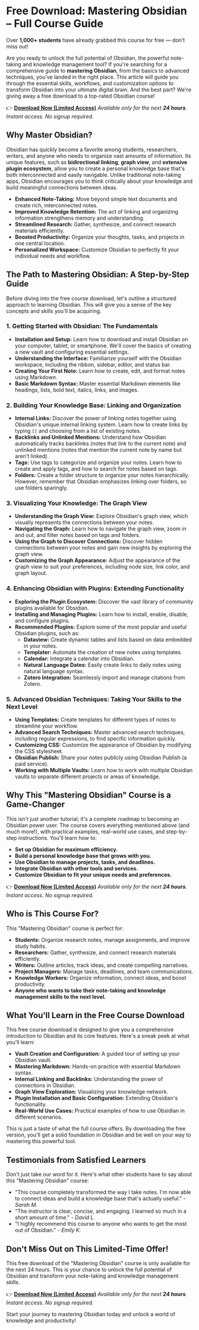 # Free Download: Mastering Obsidian – Full Course Guide

Over **1,000+ students** have already grabbed this course for free — don’t miss out!

Are you ready to unlock the full potential of Obsidian, the powerful note-taking and knowledge management tool? If you're searching for a comprehensive guide to **mastering Obsidian**, from the basics to advanced techniques, you’ve landed in the right place. This article will guide you through the essential skills, workflows, and customization options to transform Obsidian into your ultimate digital brain. And the best part? We're giving away a free download to a top-rated Obsidian course!

👉 [**Download Now (Limited Access)**](https://udemywork.com/mastering-obsidian)
_Available only for the next **24 hours**. Instant access. No signup required._

## Why Master Obsidian?

Obsidian has quickly become a favorite among students, researchers, writers, and anyone who needs to organize vast amounts of information. Its unique features, such as **bidirectional linking**, **graph view**, and **extensive plugin ecosystem**, allow you to create a personal knowledge base that's both interconnected and easily navigable. Unlike traditional note-taking apps, Obsidian encourages you to think critically about your knowledge and build meaningful connections between ideas.

*   **Enhanced Note-Taking:** Move beyond simple text documents and create rich, interconnected notes.
*   **Improved Knowledge Retention:** The act of linking and organizing information strengthens memory and understanding.
*   **Streamlined Research:** Gather, synthesize, and connect research materials efficiently.
*   **Boosted Productivity:** Organize your thoughts, tasks, and projects in one central location.
*   **Personalized Workspace:** Customize Obsidian to perfectly fit your individual needs and workflow.

## The Path to Mastering Obsidian: A Step-by-Step Guide

Before diving into the free course download, let's outline a structured approach to learning Obsidian. This will give you a sense of the key concepts and skills you'll be acquiring.

### 1. Getting Started with Obsidian: The Fundamentals

*   **Installation and Setup:** Learn how to download and install Obsidian on your computer, tablet, or smartphone. We'll cover the basics of creating a new vault and configuring essential settings.
*   **Understanding the Interface:** Familiarize yourself with the Obsidian workspace, including the ribbon, sidebar, editor, and status bar.
*   **Creating Your First Note:** Learn how to create, edit, and format notes using Markdown.
*   **Basic Markdown Syntax:** Master essential Markdown elements like headings, lists, bold text, italics, links, and images.

### 2. Building Your Knowledge Base: Linking and Organization

*   **Internal Links:** Discover the power of linking notes together using Obsidian's unique internal linking system. Learn how to create links by typing `[[` and choosing from a list of existing notes.
*   **Backlinks and Unlinked Mentions:** Understand how Obsidian automatically tracks backlinks (notes that link to the current note) and unlinked mentions (notes that mention the current note by name but aren't linked).
*   **Tags:** Use tags to categorize and organize your notes. Learn how to create and apply tags, and how to search for notes based on tags.
*   **Folders:** Create a folder structure to organize your notes hierarchically. However, remember that Obsidian emphasizes linking over folders, so use folders sparingly.

### 3. Visualizing Your Knowledge: The Graph View

*   **Understanding the Graph View:** Explore Obsidian's graph view, which visually represents the connections between your notes.
*   **Navigating the Graph:** Learn how to navigate the graph view, zoom in and out, and filter notes based on tags and folders.
*   **Using the Graph to Discover Connections:** Discover hidden connections between your notes and gain new insights by exploring the graph view.
*   **Customizing the Graph Appearance:** Adjust the appearance of the graph view to suit your preferences, including node size, link color, and graph layout.

### 4. Enhancing Obsidian with Plugins: Extending Functionality

*   **Exploring the Plugin Ecosystem:** Discover the vast library of community plugins available for Obsidian.
*   **Installing and Managing Plugins:** Learn how to install, enable, disable, and configure plugins.
*   **Recommended Plugins:** Explore some of the most popular and useful Obsidian plugins, such as:
    *   **Dataview:** Create dynamic tables and lists based on data embedded in your notes.
    *   **Templater:** Automate the creation of new notes using templates.
    *   **Calendar:** Integrate a calendar into Obsidian.
    *   **Natural Language Dates:** Easily create links to daily notes using natural language syntax.
    *   **Zotero Integration:** Seamlessly import and manage citations from Zotero.

### 5. Advanced Obsidian Techniques: Taking Your Skills to the Next Level

*   **Using Templates:** Create templates for different types of notes to streamline your workflow.
*   **Advanced Search Techniques:** Master advanced search techniques, including regular expressions, to find specific information quickly.
*   **Customizing CSS:** Customize the appearance of Obsidian by modifying the CSS stylesheet.
*   **Obsidian Publish:** Share your notes publicly using Obsidian Publish (a paid service).
*   **Working with Multiple Vaults:** Learn how to work with multiple Obsidian vaults to separate different projects or areas of knowledge.

## Why This "Mastering Obsidian" Course is a Game-Changer

This isn't just another tutorial; it's a complete roadmap to becoming an Obsidian power user. The course covers everything mentioned above (and much more!), with practical examples, real-world use cases, and step-by-step instructions. You'll learn how to:

*   **Set up Obsidian for maximum efficiency.**
*   **Build a personal knowledge base that grows with you.**
*   **Use Obsidian to manage projects, tasks, and deadlines.**
*   **Integrate Obsidian with other tools and services.**
*   **Customize Obsidian to fit your unique needs and preferences.**

👉 [**Download Now (Limited Access)**](https://udemywork.com/mastering-obsidian)
_Available only for the next **24 hours**. Instant access. No signup required._

## Who is This Course For?

This "Mastering Obsidian" course is perfect for:

*   **Students:** Organize research notes, manage assignments, and improve study habits.
*   **Researchers:** Gather, synthesize, and connect research materials efficiently.
*   **Writers:** Outline articles, track ideas, and create compelling narratives.
*   **Project Managers:** Manage tasks, deadlines, and team communications.
*   **Knowledge Workers:** Organize information, connect ideas, and boost productivity.
*   **Anyone who wants to take their note-taking and knowledge management skills to the next level.**

## What You'll Learn in the Free Course Download

This free course download is designed to give you a comprehensive introduction to Obsidian and its core features. Here's a sneak peek at what you'll learn:

*   **Vault Creation and Configuration:** A guided tour of setting up your Obsidian vault.
*   **Mastering Markdown:** Hands-on practice with essential Markdown syntax.
*   **Internal Linking and Backlinks:** Understanding the power of connections in Obsidian.
*   **Graph View Exploration:** Visualizing your knowledge network.
*   **Plugin Installation and Basic Configuration:** Extending Obsidian's functionality.
*   **Real-World Use Cases:** Practical examples of how to use Obsidian in different scenarios.

This is just a taste of what the full course offers. By downloading the free version, you'll get a solid foundation in Obsidian and be well on your way to mastering this powerful tool.

## Testimonials from Satisfied Learners

Don't just take our word for it. Here's what other students have to say about this "Mastering Obsidian" course:

*   "This course completely transformed the way I take notes. I'm now able to connect ideas and build a knowledge base that's actually useful." - *Sarah M.*
*   "The instructor is clear, concise, and engaging. I learned so much in a short amount of time." - *David L.*
*   "I highly recommend this course to anyone who wants to get the most out of Obsidian." - *Emily K.*

## Don't Miss Out on This Limited-Time Offer!

This free download of the "Mastering Obsidian" course is only available for the next 24 hours. This is your chance to unlock the full potential of Obsidian and transform your note-taking and knowledge management skills.

👉 [**Download Now (Limited Access)**](https://udemywork.com/mastering-obsidian)
_Available only for the next **24 hours**. Instant access. No signup required._

Start your journey to mastering Obsidian today and unlock a world of knowledge and productivity!
